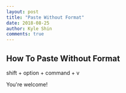 ```yaml
---
layout: post
title: "Paste Without Format"
date: 2018-08-25
author: Kyle Shin
comments: true
---
```

## How To Paste Without Format

shift + option + command + v

You're welcome!
